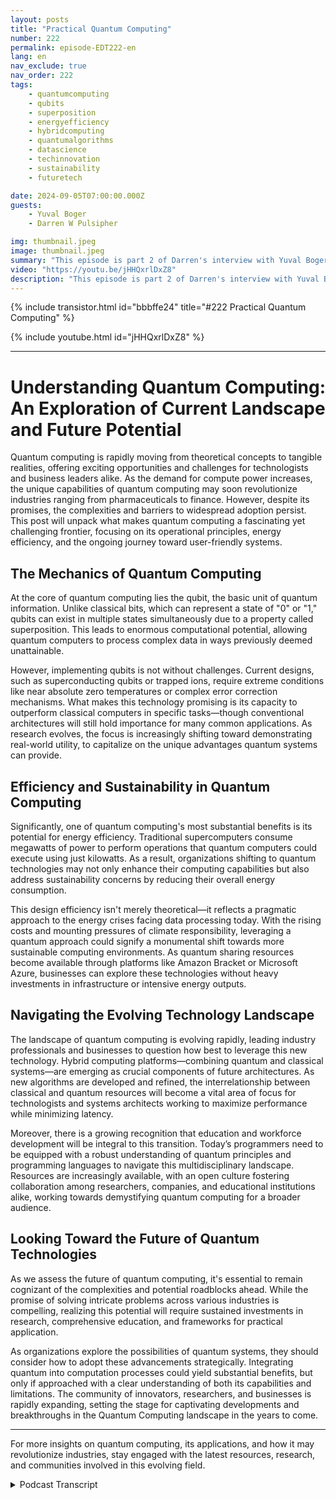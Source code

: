 ```yaml
---
layout: posts
title: "Practical Quantum Computing"
number: 222
permalink: episode-EDT222-en
lang: en
nav_exclude: true
nav_order: 222
tags:
    - quantumcomputing
    - qubits
    - superposition
    - energyefficiency
    - hybridcomputing
    - quantumalgorithms
    - datascience
    - techinnovation
    - sustainability
    - futuretech

date: 2024-09-05T07:00:00.000Z
guests:
    - Yuval Boger
    - Darren W Pulsipher

img: thumbnail.jpeg
image: thumbnail.jpeg
summary: "This episode is part 2 of Darren's interview with Yuval Boger, a fellow podcaster and expert in Quantum Computing. They move past the theoretical and get into the practical aspects of Quantum computing, what can be done today, tomorrow, and in the future."
video: "https://youtu.be/jHHQxrlDxZ8"
description: "This episode is part 2 of Darren's interview with Yuval Boger, a fellow podcaster and expert in Quantum Computing. They move past the theoretical and get into the practical aspects of Quantum computing, what can be done today, tomorrow, and in the future."
---
```


<div>
{% include transistor.html id="bbbffe24" title="#222 Practical Quantum Computing" %}

{% include youtube.html id="jHHQxrlDxZ8" %}
</div>

---

# Understanding Quantum Computing: An Exploration of Current Landscape and Future Potential

Quantum computing is rapidly moving from theoretical concepts to tangible realities, offering exciting opportunities and challenges for technologists and business leaders alike. As the demand for compute power increases, the unique capabilities of quantum computing may soon revolutionize industries ranging from pharmaceuticals to finance. However, despite its promises, the complexities and barriers to widespread adoption persist. This post will unpack what makes quantum computing a fascinating yet challenging frontier, focusing on its operational principles, energy efficiency, and the ongoing journey toward user-friendly systems.

## The Mechanics of Quantum Computing

At the core of quantum computing lies the qubit, the basic unit of quantum information. Unlike classical bits, which can represent a state of "0" or "1," qubits can exist in multiple states simultaneously due to a property called superposition. This leads to enormous computational potential, allowing quantum computers to process complex data in ways previously deemed unattainable. 

However, implementing qubits is not without challenges. Current designs, such as superconducting qubits or trapped ions, require extreme conditions like near absolute zero temperatures or complex error correction mechanisms. What makes this technology promising is its capacity to outperform classical computers in specific tasks—though conventional architectures will still hold importance for many common applications. As research evolves, the focus is increasingly shifting toward demonstrating real-world utility, to capitalize on the unique advantages quantum systems can provide.

## Efficiency and Sustainability in Quantum Computing

Significantly, one of quantum computing's most substantial benefits is its potential for energy efficiency. Traditional supercomputers consume megawatts of power to perform operations that quantum computers could execute using just kilowatts. As a result, organizations shifting to quantum technologies may not only enhance their computing capabilities but also address sustainability concerns by reducing their overall energy consumption.

This design efficiency isn't merely theoretical—it reflects a pragmatic approach to the energy crises facing data processing today. With the rising costs and mounting pressures of climate responsibility, leveraging a quantum approach could signify a monumental shift towards more sustainable computing environments. As quantum sharing resources become available through platforms like Amazon Bracket or Microsoft Azure, businesses can explore these technologies without heavy investments in infrastructure or intensive energy outputs.

## Navigating the Evolving Technology Landscape

The landscape of quantum computing is evolving rapidly, leading industry professionals and businesses to question how best to leverage this new technology. Hybrid computing platforms—combining quantum and classical systems—are emerging as crucial components of future architectures. As new algorithms are developed and refined, the interrelationship between classical and quantum resources will become a vital area of focus for technologists and systems architects working to maximize performance while minimizing latency.

Moreover, there is a growing recognition that education and workforce development will be integral to this transition. Today’s programmers need to be equipped with a robust understanding of quantum principles and programming languages to navigate this multidisciplinary landscape. Resources are increasingly available, with an open culture fostering collaboration among researchers, companies, and educational institutions alike, working towards demystifying quantum computing for a broader audience.

## Looking Toward the Future of Quantum Technologies

As we assess the future of quantum computing, it's essential to remain cognizant of the complexities and potential roadblocks ahead. While the promise of solving intricate problems across various industries is compelling, realizing this potential will require sustained investments in research, comprehensive education, and frameworks for practical application. 

As organizations explore the possibilities of quantum systems, they should consider how to adopt these advancements strategically. Integrating quantum into computation processes could yield substantial benefits, but only if approached with a clear understanding of both its capabilities and limitations. The community of innovators, researchers, and businesses is rapidly expanding, setting the stage for captivating developments and breakthroughs in the Quantum Computing landscape in the years to come.

---

For more insights on quantum computing, its applications, and how it may revolutionize industries, stay engaged with the latest resources, research, and communities involved in this evolving field.



<details>
<summary> Podcast Transcript </summary>

<p></p>

</details>
